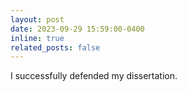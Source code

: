 ```yaml
---
layout: post
date: 2023-09-29 15:59:00-0400
inline: true
related_posts: false
---
```


I successfully defended my dissertation.
